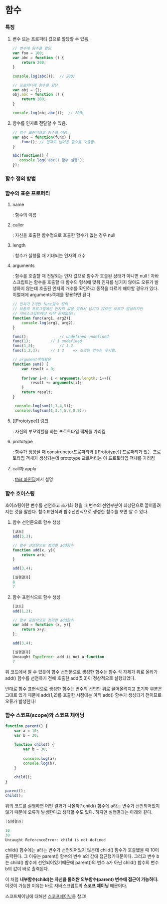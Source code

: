 # 함수



### 특징

1. 변수 또는 프로퍼티 값으로 할당할 수 있음.

   ``` javascript
   // 변수에 함수를 할당
   var foo = 100; 
   var abc = function () {
       return 200;
   }
   
   console.log(abc());  // 200;
   
   // 프로퍼티에 함수를 할당
   var obj = {}; 
   obj.abc = function () {
       return 200;
   }
   
   console.log(obj.abc());  // 200;
   ```

   

2. 함수를 인자로 전달할 수 있음.

   ``` javascript
   // 함수 표현식으로 함수를 생성
   var abc = function(func) {
       func(); // 인자로 넘어온 함수를 호출함.
   }
   
   abc(function() {
      console.log('abc() 함수 실행');
   });
   ```

   

### 함수 정의 방법













### 함수의 표준 프로퍼티

1. name

   : 함수의 이름

   

2. caller

   : 자신을 호출한 함수명으로 호출한 함수가 없는 경우 null

   

3. length 

   : 함수가 실행될 때 기대되는 인자의 개수

   

4. arguments

   : 함수를 호출할 때 전달되는 인자 값으로 함수가 호출된 상태가 아니면 null !
   자바스크립트는 함수를 호출할 때 함수의 형식에 맞춰 인자를 넘기지 않아도 오류가 발생하지 않는데 호출된 인자의 개수를 확인하고 동작을 다르게 해야할 경우가 있다. 이럴때에 arguments객체를 활용하면 된다.

   ``` javascript
   // 인자가 2개인 func함수 정의 
   // 보통의 프로그램에선 인자의 값을 맞춰서 넘기지 않으면 오류가 발생하지만
   // 자바스크립트에선 아무 문제없음!! 
   function func(arg1, arg2){
       console.log(arg1, arg2);
   }
   
   func();				// undefined undefined
   func(1);			// 1 undefined 
   func(1,2);			// 1 2
   func(1,2,3);		// 1 2    => 초과된 인수는 무시함.
   
   // argument객체활용
   function sum() {
       var result = 0;
       
       for(var i=0; i < arguments.length; i++){
           result += arguments[i];
       }
       return result;
   }
   
    console.log(sum(1,3,4,5));
    console.log(sum(1,3,4,5,7,8,9));
   ```

   

   

5. [[Prototype]] 링크

   : 자신의 부모역할을 하는 프로토타입 객체를 가리킴

   

6. prototype

   : 함수가 생성될 때  construnctor프로퍼티와 [[Prototype]] 프로퍼티가 있는 프로토타입 객체가 생성되는데 prototype 프로퍼티는 이 프로토타입 객체를 가리킴

   

7. call과 apply 

   :  [this 바인딩](thisbinding.md)에서 설명

    

### 함수 호이스팅

호이스팅이란 변수를 선언하고 초기화 했을 때 변수의 선언부분이 최상단으로 끌어올려지는 것을 말한다.  함수표현식과 함수선언식으로 생성한 함수를 보면 알 수 있다. 

1. 함수 선언문으로 함수 생성

   ``` javascript
   [코드]
   add(5,3);
   
   // 함수 선언문으로 정의한 add함수
   function add(x, y){
       return a+b;
   }
   
   add(3,4);
   ```

   ``` javascript
   [실행결과]
   8
   7
   ```

2. 함수 표현식으로 함수 생성

   ``` javascript
   [코드]
   add(1,2);
   
   // 함수 표현식으로 정의한 add함수
   var add = function (x, y){
       return x+y;
   };
   
   add(3,4); 
   ```

   ``` javascript
   [실행결과]
   Uncaught TypeError: add is not a function
   7
   ```

   

위 코드에서 알 수 있듯이 함수 선언문으로 생성한 함수는 함수 식 자체가 위로 올라가 add() 함수를 선언하기 전에 호출한 add(5,3)이 정상적으로 실행되었다. 

반대로 함수 표현식으로 생성한 함수는 변수의 선언만 위로 끌어올려지고 초기화 부분은 그대로 있기 때문에 add(1,2)를 호출한 시점에는 아직 add() 함수가 생성되기 전이므로 오류가 발생한다! 



### 함수 스코프(scope)와 스코프 체이닝

``` javascript
function parent() {
    var a = 10; 
    var b = 20; 
    
    function child() {
        var b = 30; 
        
        console.log(a);
        console.log(b);
    }
    
    child();
}

parent();
child();
```

위의 코드를 실행하면 어떤 결과가 나올까?  child() 함수에 a라는 변수가 선언되어있지 않기 때문에 오류가 발생한다고 생각할 수도 있다. 하지만 실행결과는 아래와 같다.

``` java
[실행결과]

10
30
Uncaught ReferenceError: child is not defined

```

child() 함수에는 a라는 변수가 선언되어있지 않은데 child() 함수가 호출됐을 때 10이출력된다.  그 이유는 parent() 함수의 변수 a의 값에 접근했기때문이다.  그리고 변수 b는 child() 함수에 선언되어있기때문에 parent()의 변수 a가 아닌 child() 함수의 변수 b의 값이 바로 출력된다.

이 처럼 **내부함수(child)는 자신을 둘러싼 외부함수(parent) 변수에 접근이 가능하다.** 이것이 가능한 이유는 바로 자바스크립트의 **스코프 체이닝** 때문이다.  

스코프체이닝에 대해선 [스코프체이닝](scope.md)을 참고! 



















